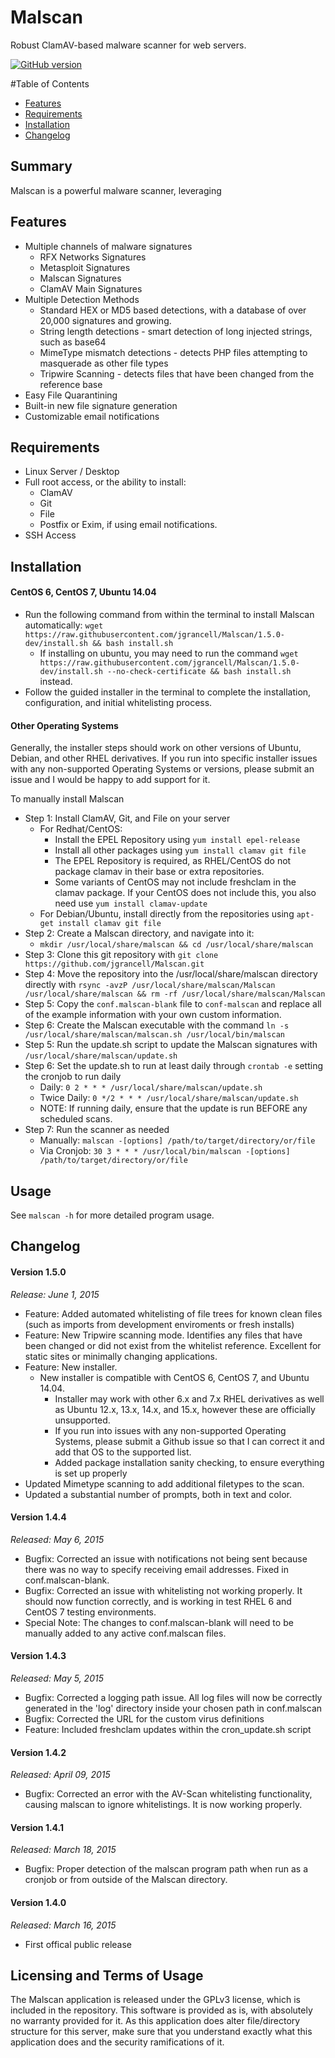 Malscan
============

Robust ClamAV-based malware scanner for web servers.

[![GitHub version](https://badge.fury.io/gh/jgrancell%2FMalscan.svg)](http://badge.fury.io/gh/jgrancell%2FMalscan)

#Table of Contents
* [Features](#features)
* [Requirements](#requirements)
* [Installation](#installation)
* [Changelog](#changelog)

## Summary

Malscan is a powerful malware scanner, leveraging 

## Features
* Multiple channels of malware signatures
  * RFX Networks Signatures
  * Metasploit Signatures
  * Malscan Signatures
  * ClamAV Main Signatures
* Multiple Detection Methods
  * Standard HEX or MD5 based detections, with a database of over 20,000 signatures and growing.
  * String length detections - smart detection of long injected strings, such as base64
  * MimeType mismatch detections - detects PHP files attempting to masquerade as other file types
  * Tripwire Scanning - detects files that have been changed from the reference base
* Easy File Quarantining
* Built-in new file signature generation
* Customizable email notifications

## Requirements
* Linux Server / Desktop
* Full root access, or the ability to install:
  * ClamAV
  * Git
  * File
  * Postfix or Exim, if using email notifications.
* SSH Access

## Installation

#### CentOS 6, CentOS 7, Ubuntu 14.04

* Run the following command from within the terminal to install Malscan automatically: `wget https://raw.githubusercontent.com/jgrancell/Malscan/1.5.0-dev/install.sh && bash install.sh`
  * If installing on ubuntu, you may need to run the command `wget https://raw.githubusercontent.com/jgrancell/Malscan/1.5.0-dev/install.sh --no-check-certificate && bash install.sh` instead.
* Follow the guided installer in the terminal to complete the installation, configuration, and initial whitelisting process.

#### Other Operating Systems

Generally, the installer steps should work on other versions of Ubuntu, Debian, and other RHEL derivatives. If you run into specific installer issues with any non-supported Operating Systems or versions, please submit an issue and I would be happy to add support for it.

To manually install Malscan

* Step 1: Install ClamAV, Git, and File on your server
  * For Redhat/CentOS:
    * Install the EPEL Repository using `yum install epel-release`
    * Install all other packages using `yum install clamav git file`
    * The EPEL Repository is required, as RHEL/CentOS do not package clamav in their base or extra repositories.
    * Some variants of CentOS may not include freshclam in the clamav package. If your CentOS does not include this, you also need use `yum install clamav-update`
  * For Debian/Ubuntu, install directly from the repositories using `apt-get install clamav git file`
* Step 2: Create a Malscan directory, and navigate into it:
  * `mkdir /usr/local/share/malscan && cd /usr/local/share/malscan`
* Step 3: Clone this git repository with `git clone https://github.com/jgrancell/Malscan.git`
* Step 4: Move the repository into the /usr/local/share/malscan directory directly with `rsync -avzP /usr/local/share/malscan/Malscan /usr/local/share/malscan && rm -rf /usr/local/share/malscan/Malscan`
* Step 5: Copy the `conf.malscan-blank` file to `conf-malscan` and replace all of the example information with your own custom information.
* Step 6: Create the Malscan executable with the command `ln -s /usr/local/share/malscan/malscan.sh /usr/local/bin/malscan`
* Step 5: Run the update.sh script to update the Malscan signatures with `/usr/local/share/malscan/update.sh`
* Step 6: Set the update.sh to run at least daily through `crontab -e` setting the cronjob to run daily
  * Daily: `0 2 * * * /usr/local/share/malscan/update.sh`
  * Twice Daily: `0 */2 * * * /usr/local/share/malscan/update.sh`
  * NOTE: If running daily, ensure that the update is run BEFORE any scheduled scans.
* Step 7: Run the scanner as needed
  * Manually: `malscan -[options] /path/to/target/directory/or/file`
  * Via Cronjob: `30 3 * * * /usr/local/bin/malscan -[options] /path/to/target/directory/or/file`
 
## Usage

See `malscan -h` for more detailed program usage.

## Changelog

#### Version 1.5.0
*Release: June 1, 2015*
* Feature: Added automated whitelisting of file trees for known clean files (such as imports from development enviroments or fresh installs)
* Feature: New Tripwire scanning mode. Identifies any files that have been changed or did not exist from the whitelist reference. Excellent for static sites or minimally changing applications.
* Feature: New installer.
  * New installer is compatible with CentOS 6, CentOS 7, and Ubuntu 14.04. 
    * Installer may work with other 6.x and 7.x RHEL derivatives as well as Ubuntu 12.x, 13.x, 14.x, and 15.x, however these are officially unsupported.
    * If you run into issues with any non-supported Operating Systems, please submit a Github issue so that I can correct it and add that OS to the supported list.
    * Added package installation sanity checking, to ensure everything is set up properly
* Updated Mimetype scanning to add additional filetypes to the scan.
* Updated a substantial number of prompts, both in text and color.


#### Version 1.4.4
*Released: May 6, 2015*
* Bugfix: Corrected an issue with notifications not being sent because there was no way to specify receiving email addresses. Fixed in conf.malscan-blank.
* Bugfix: Corrected an issue with whitelisting not working properly. It should now function correctly, and is working in test RHEL 6 and CentOS 7 testing environments.
* Special Note: The changes to conf.malscan-blank will need to be manually added to any active conf.malscan files. 

#### Version 1.4.3
*Released: May 5, 2015*
* Bugfix: Corrected a logging path issue. All log files will now be correctly generated in the 'log' directory inside your chosen path in conf.malscan
* Bugfix: Corrected the URL for the custom virus definitions
* Feature: Included freshclam updates within the cron_update.sh script

#### Version 1.4.2
*Released: April 09, 2015*
* Bugfix: Corrected an error with the AV-Scan whitelisting functionality, causing malscan to ignore whitelistings. It is now working properly.

#### Version 1.4.1
*Released: March 18, 2015*
* Bugfix: Proper detection of the malscan program path when run as a cronjob or from outside of the Malscan directory.

#### Version 1.4.0
*Released: March 16, 2015*
* First offical public release

## Licensing and Terms of Usage

The Malscan application is released under the GPLv3 license, which is included in the repository. This software is provided as is, with absolutely no warranty provided for it. As this application does alter file/directory structure for this server, make sure that you understand exactly what this application does and the security ramifications of it.
